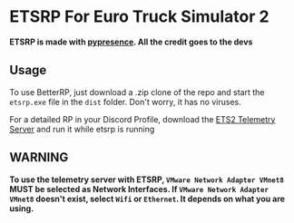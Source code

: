 # ETSRP For Euro Truck Simulator 2

**ETSRP is made with [pypresence](https://github.com/qwertyquerty/pypresence). All the credit goes to the devs**

## Usage

To use BetterRP, just download a .zip clone of the repo and start the `etsrp.exe` file in the `dist` folder. Don't worry, it has no viruses.

For a detailed RP in your Discord Profile, download the [ETS2 Telemetry Server](https://github.com/Funbit/ets2-telemetry-server#installation) and run it while etsrp is running

## WARNING

**To use the telemetry server with ETSRP, `VMware Network Adapter VMnet8` **MUST** be selected as Network Interfaces. If `VMware Network Adapter VMnet8` doesn't exist, select `Wifi` or `Ethernet`. It depends on what you are using.**

